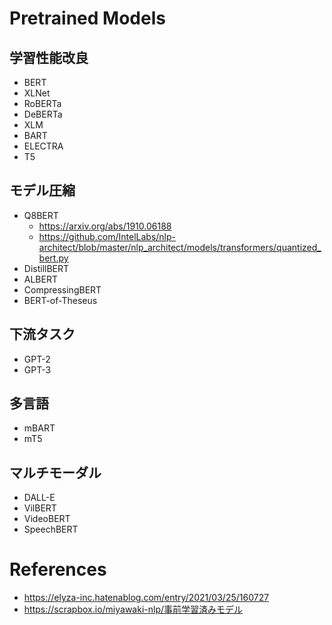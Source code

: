 # Pretrained Models

## 学習性能改良
* BERT
* XLNet
* RoBERTa
* DeBERTa
* XLM
* BART
* ELECTRA
* T5

## モデル圧縮
* Q8BERT
  * https://arxiv.org/abs/1910.06188
  * https://github.com/IntelLabs/nlp-architect/blob/master/nlp_architect/models/transformers/quantized_bert.py
* DistillBERT
* ALBERT
* CompressingBERT
* BERT-of-Theseus

## 下流タスク
* GPT-2
* GPT-3

## 多言語
* mBART
* mT5

## マルチモーダル
* DALL-E
* VilBERT
* VideoBERT
* SpeechBERT

# References
* https://elyza-inc.hatenablog.com/entry/2021/03/25/160727
* https://scrapbox.io/miyawaki-nlp/事前学習済みモデル

